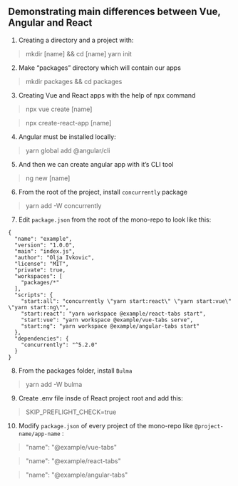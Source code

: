 ## Demonstrating main differences between Vue, Angular and React

1. Creating a directory and a project with:
> mkdir [name] && cd [name]
> yarn init

2. Make “packages” directory which will contain our apps
> mkdir packages && cd packages

3. Creating Vue and React apps with the help of npx command
> npx vue create [name]

> npx create-react-app [name]

4. Angular must be installed locally:
> yarn global add @angular/cli

5. And then we can create angular app with it’s CLI tool
> ng new [name]

6. From the root of the project, install `concurrently` package
> yarn add -W concurrently

7. Edit `package.json` from the root of the mono-repo to look like this:
```
{
  "name": "example",
  "version": "1.0.0",
  "main": "index.js",
  "author": "Olja Ivkovic",
  "license": "MIT",
  "private": true,
  "workspaces": [
    "packages/*"
  ],
  "scripts": {
    "start:all": "concurrently \"yarn start:react\" \"yarn start:vue\" \"yarn start:ng\"",
    "start:react": "yarn workspace @example/react-tabs start",
    "start:vue": "yarn workspace @example/vue-tabs serve",
    "start:ng": "yarn workspace @example/angular-tabs start"
  },
  "dependencies": {
    "concurrently": "^5.2.0"
  }
}
```

8. From the packages folder, install `Bulma`
> yarn add -W bulma

9. Create .env file insde of React project root and add this:
> SKIP_PREFLIGHT_CHECK=true

10. Modify `package.json` of every project of the mono-repo like `@project-name/app-name` :
> "name": "@example/vue-tabs"

> "name": "@example/react-tabs"

> "name": "@example/angular-tabs"
